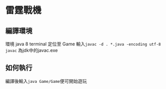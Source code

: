 # 雷霆戰機
## 編譯環境 
環境 java 8
terminal 定位至 Game
輸入`javac -d . *.java -encoding utf-8`
`javac` 為jdk中的javac.exe
## 如何執行
編譯後輸入`java Game/Game`便可開始遊玩
